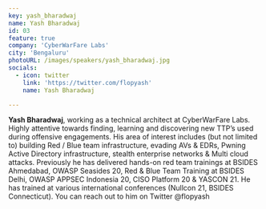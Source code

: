 ```yaml
---
key: yash_bharadwaj
name: Yash Bharadwaj
id: 03
feature: true
company: 'CyberWarFare Labs'
city: 'Bengaluru'
photoURL: /images/speakers/yash_bharadwaj.jpg
socials:
  - icon: twitter
    link: 'https://twitter.com/flopyash'
    name: Yash Bharadwaj

---
```

**Yash Bharadwaj**, working as a technical architect at CyberWarFare Labs. Highly attentive towards finding, learning and discovering new TTP’s used during offensive engagements. His area of interest includes (but not limited to) building Red / Blue team infrastructure, evading AVs & EDRs, Pwning
Active Directory infrastructure, stealth enterprise networks & Multi cloud attacks. Previously he has delivered hands-on red team trainings at BSIDES Ahmedabad, OWASP Seasides 20, Red & Blue Team Training at BSIDES Delhi, OWASP APPSEC Indonesia 20, CISO Platform 20 & YASCON 21. He has trained
at various international conferences (Nullcon 21, BSIDES Connecticut). You can reach out to him on Twitter @flopyash 
